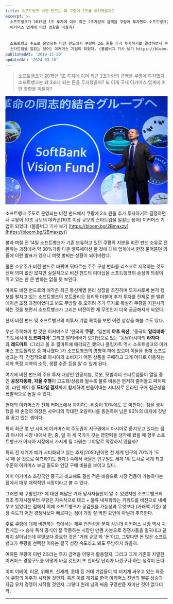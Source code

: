 ```yaml
---
title: 소프트뱅크 비전 펀드는 왜 쿠팡에 2조를 투자했을까?
excerpt: >-
  소프트뱅크가 2015년 1조 투자에 이어 최근 2조가량의 금액을 쿠팡에 투자했다.소프트뱅크는 왜 3조나 되는 돈을 투자했을까? 또 이게 국내
  이커머스 업계에 어떤 영향을 미칠까?


  소프트뱅크 주도로 운영되는 비전 펀드에서 쿠팡에 2조 원을 추가 투자하기로 결정하면서 쿠팡이 10조 규모의 데카콘(10조 이상 규모의
  스타트업을 일컫는 용어) 이커머스 기업이 되었다. (블룸버그 기사 보기 https://bloom.bg/2Bmaxzy) 불과 며칠 전...
publishedAt: '2018-11-20'
updatedAt: '2024-03-18'
---
```


> 소프트뱅크가 2015년 1조 투자에 이어 최근 2조가량의 금액을 쿠팡에 투자했다.소프트뱅크는 왜 3조나 되는 돈을 투자했을까? 또 이게 국내 이커머스 업계에 어떤 영향을 미칠까?

![image.png](images/URj2owi6o.png)

소프트뱅크 주도로 운영되는 비전 펀드에서 쿠팡에 2조 원을 추가 투자하기로 결정하면서 쿠팡이 10조 규모의 데카콘(10조 이상 규모의 스타트업을 일컫는 용어) 이커머스 기업이 되었다. (블룸버그 기사 보기 [https://bloom.bg/2Bmaxzy](https://bloom.bg/2Bmaxzy))

불과 며칠 전 14일 소프트뱅크가 기존 보유하고 있던 쿠팡의 지분을 비전 펀드 소유로 전환하는 과정에서 약 30%가량 다운 밸류에이션 한 것에 대해 업계에서 한창 물어뜯던 와중에 이런 발표가 있으니 여럿 벙찌는 상황이 되어버렸다.

물론 소유주가 비전 펀드로 바뀌며 뒤따르는 주주 구성 변화를 리스크로 지적하는 것도 전혀 의미 없진 않지만 실질적으로 비전 펀드의 리더십을 소프트뱅크의 손정의 의장이 쥐고 있는 한 큰 변화는 없을 듯 보인다.

아마도 비전 펀드로의 매각은 최근 통신계열 분리 상장을 추진하며 투자사로써 본격 행보를 펼치고 있는 소프트뱅크의 포트폴리오 정리와 더불어 추가 투자를 전제로 한 밸류에이션 조정 과정이었다고 봐도 무방할 듯.오히려 추가 투자로 확실히 쿠팡을 지원사격하는 것을 보면서 소프트뱅크가 그리는 비전이란 게 무엇인지 더욱 궁금해지게 되었다.

현재 비전 펀드 및 소프트뱅크의 피투자 기업 목록을 보면 이런 상상을 해볼 수도 있다.

우선 주목해야 할 것은 이커머스로 '한국의 **쿠팡**', '일본의 **야후 옥션**', '중국의 **알리바바**', '인도네시아 **토코피디아**' 그리고 알리바바가 모기업으로 있는 '동남아시아의 **라자다**와 **레드마트**' (그리고 올 초 월마트에 매각되긴 했으나 플립카트 역시 소프트뱅크의 이커머스 포트폴리오 중 하나였다.)가 소프트뱅크의 영향력 하에 있으며 이들을 통해 소프트뱅크는 직. 간접적으로 아시아의 소비자가 어떤 상품을 구매하고 그게 어디로 이동하는지와 특정 지역의 소득, 생활 수준 등을 알 수 있게 된다.

여기에 비전 펀드의 주요 투자 대상인 인공지능, 로봇, 모빌리티 스타트업들이 열일 중인 **공장자동화, 자율 주행**이 고도화/상용화 될수록 물류 비용은 현저히 줄어들고 페이페이, 라인 페이 등 **모바일 결제**까지 합세하여 만들어내는 시너지로 온라인 구매 접근성을 폭발적으로 높일 수 있다.

현재의 이커머스가 전체 커머스에서 차지하는 비중이 10%에도 못 미친다는 점을 생각했을 때 손정의 의장은 사우디의 막대한 오일머니를 동원하여 남은 90%의 대지에 깃발을 꽂고 있는 셈이다.

특히 최근 몇 년 사이에 이커머스의 주도권이 서구권에서 아시아로 옮겨오고 있다는 점과 아시아 시장 내에서 한, 중, 일 이 세 국가가 갖는 영향력을 생각해 봤을 때 향후 소프트뱅크가 아시아 시장에서 가지게 될 파워는 그야말로 막강하지 않을까?

특히 전 세계가 메가 시티화되고 있는 추세(2050년이면 전 세계 인구의 70%가 '도시'에 살 것으로 예측하기도 한다.) 속에서 서울은 인구밀도 세계 1위 도시로 세계 최고 수준의 이커머스 보급 밀도와 인당 구매 비율을 보이고 있다.

이미 이커머스 초강국인 중국과 비교해도 훨씬 적은 비용으로 시장 검증이 가능하다는 점에서 매우 매력적인 시장이라고 볼 수 있다.

그러면 왜 쿠팡인가? 에 대한 해답은 거래 당사자들만이 알 수 있겠지만.소프트뱅크의 최초 투자시점부터 쿠팡은 지속적으로 테크 + 물류 내재화라는 키워드를 비전으로 내세우고 있었다는 점에서 이에 소프트뱅크가 공감했을 가능성과 무엇보다 (거래액 기준) 성장 속도가 어떤 경쟁사보다 빠르다는 점이 가장 잘 먹힌 요인이 아닐까 추측한다.

주로 쿠팡에 대해 비판하는 측에서는 재무 건전성을 문제 삼는데 이커머스 시장 역시 치킨게임 -> 승자 독식 공식이 잘 작동하는 시장인 만큼 자본으로 경쟁사들을 떨궈내고 끝까지 살아남는데 무엇보다 중요한 것은 '거래 규모'와 '돈'이고, 그렇다면 돈 많은 소프트뱅크가 쿠팡을 선택한 이유는 결국 성장 속도라고 봐도 무방하지 않을까.

여하튼 쿠팡이 이번 2조라는 투자 금액을 어떻게 활용할지, 그리고 그게 기존의 치열한 이커머스 경쟁구도를 어떻게 바꿀 것인지 또 한바탕 난리가 나겠구나 하는 생각이 든다.

이미 이베이, 티몬, 위메프, 신세계, 롯데 등 거대 기업들이 박 터지게 싸우고 있는 와중에 쿠팡의 독주가 시작될 것인지. 혹은 이를 계기로 한국 이커머스 전반의 밸류 상승과 자금 유치 경쟁이 시작될 것인지..그렇다 원래 남의 싸움 구경만큼 재미난 것이 없다더라.

---